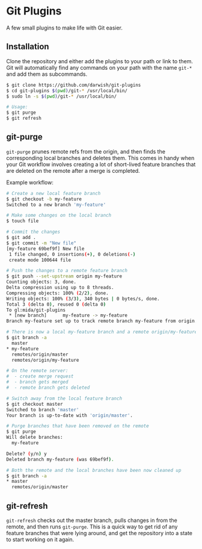 # Git Plugins

A few small plugins to make life with Git easier.

## Installation

Clone the repository and either add the plugins to your path or link to them.
Git will automatically find any commands on your path with the name `git-*` and add them as subcommands.

```bash
$ git clone https://github.com/darwish/git-plugins
$ cd git-plugins $(pwd)/git-* /usr/local/bin/
$ sudo ln -s $(pwd)/git-* /usr/local/bin/

# Usage:
$ git purge
$ git refresh
```

## git-purge

`git-purge` prunes remote refs from the origin, and then finds the corresponding local branches and deletes them.
This comes in handy when your Git workflow involves creating a lot of short-lived feature branches that are deleted on the remote after a merge is completed.

Example workflow:

```bash
# Create a new local feature branch
$ git checkout -b my-feature
Switched to a new branch 'my-feature'

# Make some changes on the local branch
$ touch file

# Commit the changes
$ git add .
$ git commit -m "New file"
[my-feature 69bef9f] New file
 1 file changed, 0 insertions(+), 0 deletions(-)
 create mode 100644 file

# Push the changes to a remote feature branch
$ git push --set-upstream origin my-feature
Counting objects: 3, done.
Delta compression using up to 8 threads.
Compressing objects: 100% (2/2), done.
Writing objects: 100% (3/3), 340 bytes | 0 bytes/s, done.
Total 3 (delta 0), reused 0 (delta 0)
To gl:mida/git-plugins
 * [new branch]      my-feature -> my-feature
Branch my-feature set up to track remote branch my-feature from origin.

# There is now a local my-feature branch and a remote origin/my-feature branch
$ git branch -a
  master
* my-feature
  remotes/origin/master
  remotes/origin/my-feature

# On the remote server:
#  - create merge request
#  - branch gets merged
#  - remote branch gets deleted

# Switch away from the local feature branch
$ git checkout master
Switched to branch 'master'
Your branch is up-to-date with 'origin/master'.

# Purge branches that have been removed on the remote
$ git purge
Will delete branches:
  my-feature

Delete? (y/n) y
Deleted branch my-feature (was 69bef9f).

# Both the remote and the local branches have been now cleaned up
$ git branch -a
* master
  remotes/origin/master
```

## git-refresh

`git-refresh` checks out the master branch, pulls changes in from the remote, and then runs `git-purge`.
This is a quick way to get rid of any feature branches that were lying around, and get the repository into a state to start working on it again.
